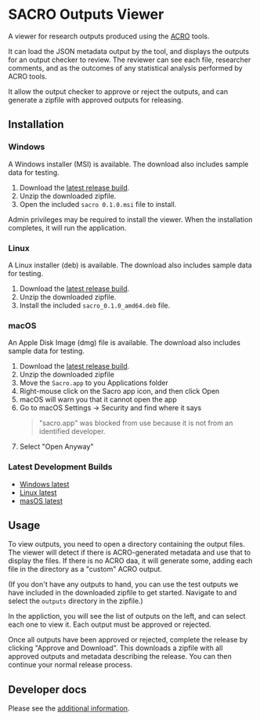 # SACRO Outputs Viewer

A viewer for research outputs produced using the
[ACRO](https://github.com/AI-SDC/ACRO) tools.

It can load the JSON metadata output by the tool, and displays the outputs for
an output checker to review. The reviewer can see each file, researcher
comments, and as the outcomes of any statistical analysis performed by ACRO
tools.

It allow the output checker to approve or reject the outputs, and can generate a
zipfile with approved outputs for releasing.

## Installation

### Windows

A Windows installer (MSI) is available. The download also includes sample data for testing.

<!---1. Download the [latest installer build](https://opensafely.org/sacro/latest-windows-build).--->
1. Download the [latest release build](https://github.com/AI-SDC/SACRO-Viewer/releases/download/v0.1.0/SACRO-0.1.0-windows-build.zip).
2. Unzip the downloaded zipfile.
3. Open the included `sacro 0.1.0.msi` file to install.

Admin privileges may be required to install the viewer.
When the installation completes, it will run the application.

### Linux

A Linux installer (deb) is available. The download also includes sample data for testing.
<!---(https://opensafely.org/sacro/latest-linux-build).--->
1. Download the [latest release build](https://github.com/AI-SDC/SACRO-Viewer/releases/download/v0.1.0/SACRO-0.1.0-linux-build.zip).
2. Unzip the downloaded zipfile.
3. Install the included `sacro_0.1.0_amd64.deb` file.

### macOS

An Apple Disk Image (dmg) file is available. The download also includes sample data for testing.
 <!---(https://opensafely.org/sacro/latest-macos-build)--->
1. Download the [latest release build](https://github.com/AI-SDC/SACRO-Viewer/releases/download/v0.1.0/SACRO-0.1.0-macos-build.zip).
2. Unzip the downloaded zipfile
3. Move the `Sacro.app` to you Applications folder
4. Right-mouse click on the Sacro app icon, and then click Open
5. macOS will warn you that it cannot open the app
6. Go to macOS Settings -> Security and find where it says
    > "sacro.app" was blocked from use because it is not from an identified developer.
7. Select "Open Anyway"

### Latest Development Builds

* [Windows latest](https://nightly.link/AI-SDC/SACRO-Viewer/workflows/main/main/SACRO-latest-windows-build.zip)
* [Linux latest](https://nightly.link/AI-SDC/SACRO-Viewer/workflows/main/main/SACRO-latest-linux-build.zip)
* [masOS latest](https://nightly.link/AI-SDC/SACRO-Viewer/workflows/main/main/SACRO-latest-macos-build.zip)

## Usage

To view outputs, you need to open a directory containing the output files.
The viewer will detect if there is ACRO-generated metadata and use that to display the files.
If there is no ACRO daa, it will generate some,
adding each file in the directory as a "custom" ACRO output.

(If you don't have any outputs to hand,
you can use the test outputs we have included in the downloaded zipfile to get started.
Navigate to and select the `outputs` directory in the zipfile.)

In the appliction, you will see the list of outputs on the left, and can
select each one to view it. Each output must be approved or rejected.

Once all outputs have been approved or rejected, complete the release by clicking "Approve and Download".
This downloads a zipfile with all approved outputs and metadata describing the release.
You can then continue your normal release process.

## Developer docs

Please see the [additional information](DEVELOPERS.md).
